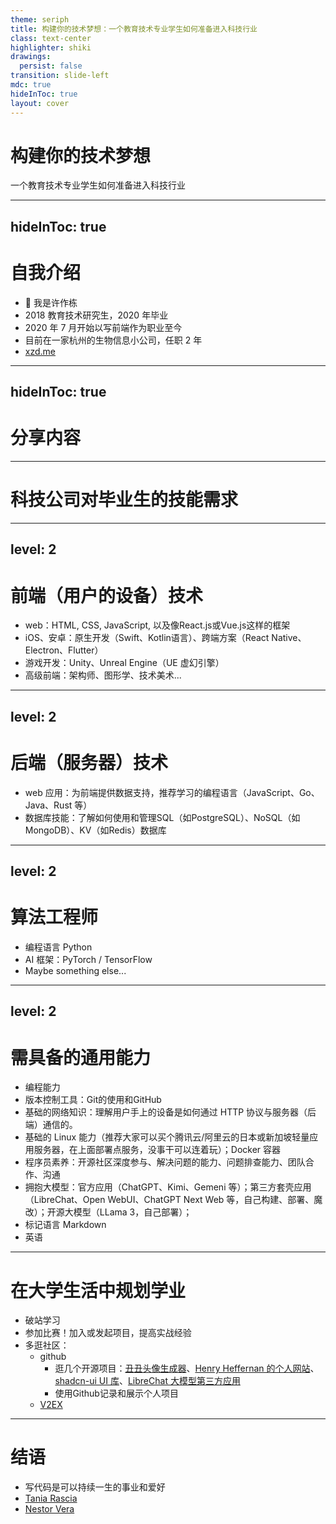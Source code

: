 ```yaml
---
theme: seriph
title: 构建你的技术梦想：一个教育技术专业学生如何准备进入科技行业
class: text-center
highlighter: shiki
drawings:
  persist: false
transition: slide-left
mdc: true
hideInToc: true
layout: cover
---
```


# 构建你的技术梦想


一个教育技术专业学生如何准备进入科技行业

<!--

-->

---
hideInToc: true
---

# 自我介绍

- 👋 我是许作栋
- 2018 教育技术研究生，2020 年毕业
- 2020 年 7 月开始以<span v-mark.red.circle="0">写前端</span>作为职业至今
- 目前在一家杭州的生物信息小公司，任职 2 年
- [xzd.me](https://www.xzd.me)

<!--
Here is another comment.
-->

---
hideInToc: true
---

# 分享内容

<Toc minDepth="1" maxDepth="2"></Toc>

---

# 科技公司对毕业生的技能需求

<Toc minDepth="2" maxDepth="2"></Toc>

---
level: 2
---


# 前端（用户的设备）技术

- web：HTML, CSS, JavaScript, 以及像React.js或Vue.js这样的框架
- iOS、安卓：原生开发（Swift、Kotlin语言）、跨端方案（React Native、Electron、Flutter）
- 游戏开发：Unity、Unreal Engine（UE 虚幻引擎）
- 高级前端：架构师、图形学、技术美术...

---
level: 2
---


# 后端（服务器）技术

- web 应用：为前端提供数据支持，推荐学习的编程语言（JavaScript、Go、Java、Rust 等）
- 数据库技能：了解如何使用和管理SQL（如PostgreSQL）、NoSQL（如MongoDB）、KV（如Redis）数据库

---
level: 2
---

# 算法工程师

- 编程语言 Python
- AI 框架：PyTorch / TensorFlow
- Maybe something else...

---
level: 2
---

# 需具备的通用能力

- 编程能力
- 版本控制工具：Git的使用和GitHub
- 基础的网络知识：理解用户手上的设备是如何通过 HTTP 协议与服务器（后端）通信的。
- 基础的 Linux 能力（推荐大家可以买个腾讯云/阿里云的日本或新加坡轻量应用服务器，在上面部署点服务，没事干可以连着玩）；Docker 容器
- 程序员素养：开源社区深度参与、解决问题的能力、问题排查能力、团队合作、沟通
- 拥抱大模型：官方应用（ChatGPT、Kimi、Gemeni 等）；第三方套壳应用（LibreChat、Open WebUI、ChatGPT Next Web 等，自己构建、部署、魔改）；开源大模型（LLama 3，自己部署）；
- 标记语言 Markdown
- 英语

---

# 在大学生活中规划学业

- 破站学习
- 参加比赛！加入或发起项目，提高实战经验
- 多逛社区：
  - github 
    - 逛几个开源项目：[丑丑头像生成器](https://github.com/txstc55/ugly-avatar)、[Henry Heffernan 的个人网站](https://github.com/henryjeff/portfolio-website)、[shadcn-ui UI 库](https://github.com/shadcn-ui/ui)、[LibreChat 大模型第三方应用](https://github.com/danny-avila/LibreChat)
    - 使用Github记录和展示个人项目
  - [V2EX](https://www.v2ex.com/)
---

# 结语

- 写代码是可以持续一生的事业和爱好
- [Tania Rascia](https://github.com/taniarascia)
- [Nestor Vera](https://github.com/hacknug)
